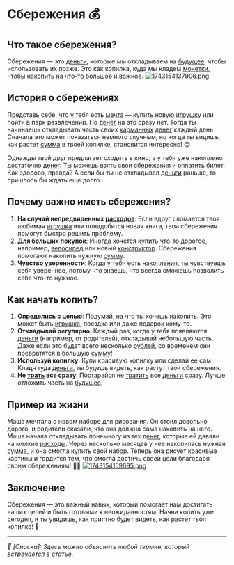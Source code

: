 # Сбережения 💰

## Что такое сбережения?
Сбережения — это [деньги](budget.md), которые мы откладываем на [будущее](financial_literacy.md), чтобы использовать их позже. Это как копилка, куда мы кладем [монетки](income.md), чтобы накопить на что-то большое и важное.
[![1743154137906.png](https://i.postimg.cc/DyNtN9mC/1743154137906.png)](https://postimg.cc/bsQCDFxb)

## История о сбережениях

Представь себе, что у тебя есть [мечта](expenses.md) — купить новую [игрушку](saving_goals.md) или пойти в парк развлечений. Но [денег](budget.md) на это сразу нет. Тогда ты начинаешь откладывать часть своих [карманных](budget.md) [денег](budget.md) каждый день. Сначала это может показаться немного скучным, но когда ты видишь, как растет [сумма](saving_goals.md) в твоей копилке, становится интересно! 😊

Однажды твой друг предлагает сходить в кино, а у тебя уже накоплено достаточно [денег](budget.md). Ты можешь взять свои сбережения и оплатить билет. Как здорово, правда? А если бы ты не откладывал [деньги](budget.md) раньше, то пришлось бы ждать еще долго.

## Почему важно иметь сбережения?

1. **На случай непредвиденных [расходов](budget.md)**: Если вдруг сломается твоя любимая [игрушка](saving_goals.md) или понадобится новая книга, твои сбережения помогут быстро решить проблему.
2. **Для больших [покупок](financial_plan.md)**: Иногда хочется купить что-то дорогое, например, [велосипед](insurance.md) или новый [конструктор](saving_goals.md). Сбережения помогают накопить нужную [сумму](saving_goals.md).
3. **Чувство уверенности**: Когда у тебя есть [накопления](expenses.md), ты чувствуешь себя увереннее, потому что знаешь, что всегда сможешь позволить себе что-то нужное.

## Как начать копить?

1. **Определись с целью**: Подумай, на что ты хочешь накопить. Это может быть [игрушка](saving_goals.md), поездка или даже подарок кому-то.
2. **Откладывай регулярно**: Каждый раз, когда у тебя появляются [деньги](budget.md) (например, от родителей), откладывай небольшую часть. Даже если это будет всего несколько [рублей](percent.md), со временем они превратятся в большую [сумму](saving_goals.md)!
3. **Используй копилку**: Купи красивую копилку или сделай ее сам. Кладя туда [деньги](budget.md), ты будешь видеть, как растут твои сбережения.
4. **Не [трать](budget.md) все сразу**: Постарайся не [тратить](budget.md) все [деньги](budget.md) сразу. Лучше отложить часть на [будущее](financial_literacy.md).

## Пример из жизни

Маша мечтала о новом наборе для рисования. Он стоил довольно дорого, и родители сказали, что она должна сама накопить на него. Маша начала откладывать понемногу из тех [денег](budget.md), которые ей давали на мелкие [расходы](budget.md). Через несколько месяцев у нее накопилась нужная [сумма](saving_goals.md), и она смогла купить свой набор. Теперь она рисует красивые картины и гордится тем, что смогла достичь своей цели благодаря своим сбережениям! 🎨✨
[![1743154159695.png](https://i.postimg.cc/85yy6v6y/1743154159695.png)](https://postimg.cc/XGCcMpxF)

## Заключение

Сбережения — это важный навык, который помогает нам достигать наших целей и быть готовыми к неожиданностям. Начни копить уже сегодня, и ты увидишь, как приятно будет видеть, как растет твоя копилка! 🌟

---

*📖 [Сноска]: Здесь можно объяснить любой термин, который встречается в статье.*